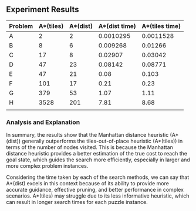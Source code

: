 ## Experiment Results

| Problem  | A*(tiles) | A*(dist) | A*(dist time) | A*(tiles time) |
|----------|-----------|----------|---------------|----------------|
|A         | 2         | 2        | 0.0010295     | 0.0011528      |
|B         | 8         | 6        | 0.009268      | 0.01266        |
|C         | 17        | 8        | 0.02907       | 0.03042        |
|D         | 47        | 23       | 0.08142       | 0.08771        |
|E         | 47        | 21       | 0.08          | 0.103          |
|F         | 101       | 17       | 0.21          | 0.23           |
|G         | 379       | 53       | 1.07          | 1.11           |
|H         | 3528      | 201      | 7.81          | 8.68           |
|          |           |          |               |                |

### Analysis and Explanation
In summary, the results show that the Manhattan distance heuristic (A*(dist)) generally outperforms the tiles-out-of-place 
heuristic (A*(tiles)) in terms of the number of nodes visited. This is because the Manhattan distance heuristic provides 
a better estimation of the true cost to reach the goal state, which guides the search more efficiently, especially in 
larger and more complex problem instances.

Considering the time taken by each of the search methods, we can say that A*(dist) excels in this context because of its
ability to provide more accurate guidance, effective pruning, and better performance in complex scenarios. A*(tiles) may
struggle due to its less informative heuristic, which can result in longer search times for each puzzle instance.
